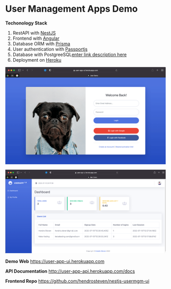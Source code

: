 # User Management Apps Demo

**Techonology Stack**
1. RestAPI with [NestJS](https://nestjs.com)
2. Frontend with [Angular](https://angular.io)
3. Database ORM with [Prisma](https://www.prisma.io)
4. User authentication with [Passportjs](http://passportjs.org)
5. Database with PostgreeSQL[enter link description here](https://www.postgresql.org)
6. Deployment on [Heroku](http://heroku.com)

![enter image description here](https://github.com/hendrosteven/nestjs-usermgm-api/blob/master/screenshot1.png)

![enter image description here](https://github.com/hendrosteven/nestjs-usermgm-api/blob/master/screenshot2.png)

**Demo Web**
https://user-app-ui.herokuapp.com

**API Documentation**
http://user-app-api.herokuapp.com/docs

**Frontend Repo**
https://github.com/hendrosteven/nestjs-usermgm-ui